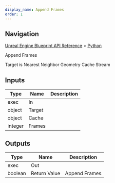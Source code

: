```yaml
---
display_name: Append Frames
order: 1
---
```

## Navigation

[Unreal Engine Blueprint API Reference](https://dev.epicgames.com/documentation/en-us/unreal-engine/BlueprintAPI) > [Python](https://dev.epicgames.com/documentation/en-us/unreal-engine/BlueprintAPI/Python)

Append Frames

Target is Nearest Neighbor Geometry Cache Stream

## Inputs

| Type | Name | Description |
| --- | --- | --- |
| exec | In |  |
| object | Target |  |
| object | Cache |  |
| integer | Frames |  |

## Outputs

| Type | Name | Description |
| --- | --- | --- |
| exec | Out |  |
| boolean | Return Value | Append Frames |
